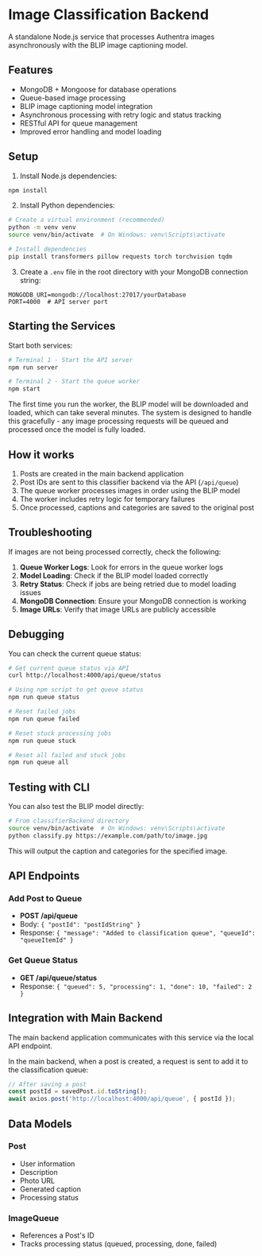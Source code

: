 # Image Classification Backend

A standalone Node.js service that processes Authentra images asynchronously with the BLIP image captioning model.

## Features

- MongoDB + Mongoose for database operations
- Queue-based image processing
- BLIP image captioning model integration 
- Asynchronous processing with retry logic and status tracking
- RESTful API for queue management
- Improved error handling and model loading

## Setup

1. Install Node.js dependencies:

```bash
npm install
```

2. Install Python dependencies:

```bash
# Create a virtual environment (recommended)
python -m venv venv
source venv/bin/activate  # On Windows: venv\Scripts\activate

# Install dependencies
pip install transformers pillow requests torch torchvision tqdm
```

3. Create a `.env` file in the root directory with your MongoDB connection string:

```
MONGODB_URI=mongodb://localhost:27017/yourDatabase
PORT=4000  # API server port
```

## Starting the Services

Start both services:

```bash
# Terminal 1 - Start the API server
npm run server

# Terminal 2 - Start the queue worker
npm start
```

The first time you run the worker, the BLIP model will be downloaded and loaded, which can take several minutes. The system is designed to handle this gracefully - any image processing requests will be queued and processed once the model is fully loaded.

## How it works

1. Posts are created in the main backend application
2. Post IDs are sent to this classifier backend via the API (`/api/queue`)
3. The queue worker processes images in order using the BLIP model
4. The worker includes retry logic for temporary failures
5. Once processed, captions and categories are saved to the original post

## Troubleshooting

If images are not being processed correctly, check the following:

1. **Queue Worker Logs**: Look for errors in the queue worker logs 
2. **Model Loading**: Check if the BLIP model loaded correctly
3. **Retry Status**: Check if jobs are being retried due to model loading issues
4. **MongoDB Connection**: Ensure your MongoDB connection is working 
5. **Image URLs**: Verify that image URLs are publicly accessible

## Debugging

You can check the current queue status:

```bash
# Get current queue status via API
curl http://localhost:4000/api/queue/status

# Using npm script to get queue status
npm run queue status

# Reset failed jobs
npm run queue failed

# Reset stuck processing jobs
npm run queue stuck

# Reset all failed and stuck jobs
npm run queue all
```

## Testing with CLI

You can also test the BLIP model directly:

```bash
# From classifierBackend directory
source venv/bin/activate  # On Windows: venv\Scripts\activate
python classify.py https://example.com/path/to/image.jpg
```

This will output the caption and categories for the specified image.

## API Endpoints

### Add Post to Queue
- **POST /api/queue**
- Body: `{ "postId": "postIdString" }`
- Response: `{ "message": "Added to classification queue", "queueId": "queueItemId" }`

### Get Queue Status
- **GET /api/queue/status**
- Response: `{ "queued": 5, "processing": 1, "done": 10, "failed": 2 }`

## Integration with Main Backend

The main backend application communicates with this service via the local API endpoint.

In the main backend, when a post is created, a request is sent to add it to the classification queue:

```javascript
// After saving a post
const postId = savedPost.id.toString();
await axios.post('http://localhost:4000/api/queue', { postId });
```

## Data Models

### Post
- User information
- Description
- Photo URL
- Generated caption
- Processing status

### ImageQueue
- References a Post's ID
- Tracks processing status (queued, processing, done, failed) 